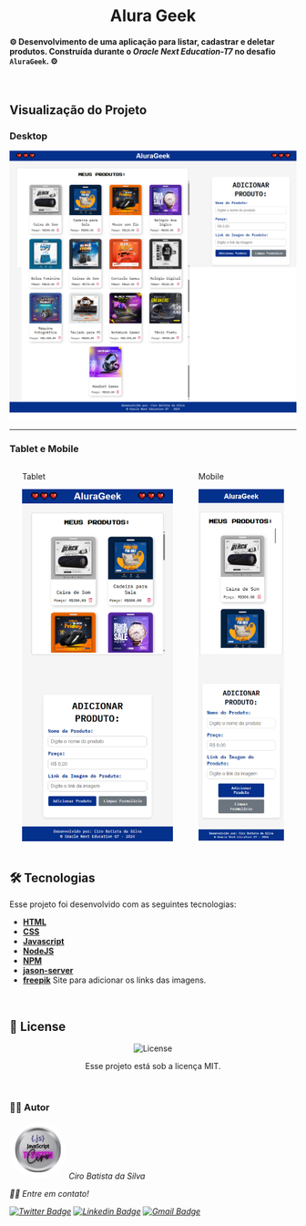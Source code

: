 <h1 align="center"> Alura Geek </h1>

#### ⚙️ Desenvolvimento de uma aplicação para listar, cadastrar e deletar produtos. Construída durante o <em>Oracle Next Education-T7</em> no desafio `AluraGeek`. ⚙️

<br>

## Visualização do Projeto

### Desktop
![Desktop](.github/Challenge-Alura-Geek-Home.png)

---

### Tablet e Mobile
<div style="display: flex; justify-content: space-around; flex-direction: row; flex-wrap: nowrap;">
  <div>
    <p>Tablet</p>
    <img src=".github/Challenge-Alura-Geek-Tablet.png" width="265px">
  </div>
  <div style="display: flex; flex-direction: column;">
    <p>Mobile</p>
    <img src=".github/Challenge-Alura-Geek-Mobile1.png" width="150px">
    <img src=".github/Challenge-Alura-Geek-Mobile2.png" width="150px">
  </div>
</div>

<br>

## 🛠 Tecnologias

Esse projeto foi desenvolvido com as seguintes tecnologias:

- **[HTML](https://developer.mozilla.org/pt-BR/docs/Web/HTML)**
- **[CSS](https://developer.mozilla.org/pt-BR/docs/Web/CSS/CSS_flexible_box_layout/Basic_concepts_of_flexbox)**
- **[Javascript](https://developer.mozilla.org/pt-BR/docs/Web/JavaScript)**
- **[NodeJS](https://nodejs.org/en)**
- **[NPM](https://www.npmjs.com/)**
- **[jason-server](https://www.npmjs.com/package/json-server)**
- **[freepik](https://br.freepik.com/search?file_type=jpg&format=search&last_filter=page&last_value=2&orientation=square&page=2&query=Produtos&selection=1#uuid=8653c9cb-d531-4f51-b602-9b227b959bb4)** Site para adicionar os links das imagens.

<br>

## 📝 License

<p align="center">
  <img alt="License" src="https://img.shields.io/static/v1?label=license&message=MIT&color=49AA26&labelColor=000000">
</p>
<p align="center">Esse projeto está sob a licença MIT.</p>

<br>

### 👨‍💻 Autor

 <img style="border-radius: 50%;" src="./public/TI-System.png" width="100px;" alt=""/>
 <em>Ciro Batista da Silva<em>
 
 <br/>

 <p>👋🏽 Entre em contato!</p>

[![Twitter Badge](https://img.shields.io/badge/-@CiroSilva2020-1ca0f1?style=flat-square&labelColor=1ca0f1&logo=twitter&logoColor=white&link=https://twitter.com/CiroSilva2020)](https://twitter.com/CiroSilva2020) [![Linkedin Badge](https://img.shields.io/badge/-Ciro-blue?style=flat-square&logo=Linkedin&logoColor=white&link=https://www.linkedin.com/in/ciro-batista-da-silva-8b6838205/)](https://www.linkedin.com/in/ciro-batista-da-silva-8b6838205/)
[![Gmail Badge](https://img.shields.io/badge/-cirofight@gmail.com-c14438?style=flat-square&logo=Gmail&logoColor=white&link=mailto:cirofight@gmail.com)](mailto:cirofight@gmail.com)
